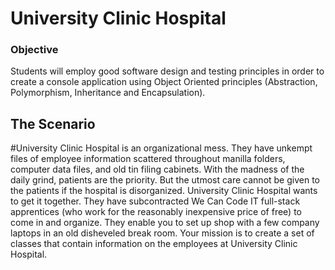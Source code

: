 # University Clinic Hospital 

### Objective 

Students will employ good software design and testing principles in order to create a console application using Object Oriented principles (Abstraction, Polymorphism, Inheritance and Encapsulation).

## The Scenario

#University Clinic Hospital is an organizational mess. They have unkempt files of employee information scattered throughout manilla folders, computer data files, and old tin filing cabinets. With the madness of the daily grind, patients are the priority. But the utmost care cannot be given to the patients if the hospital is disorganized. University Clinic Hospital wants to get it together. They have subcontracted We Can Code IT full-stack apprentices (who work for the reasonably inexpensive price of free) to come in and organize. They enable you to set up shop with a few company laptops in an old disheveled break room. Your mission is to create a set of classes that contain information on the employees at University Clinic Hospital.
 
